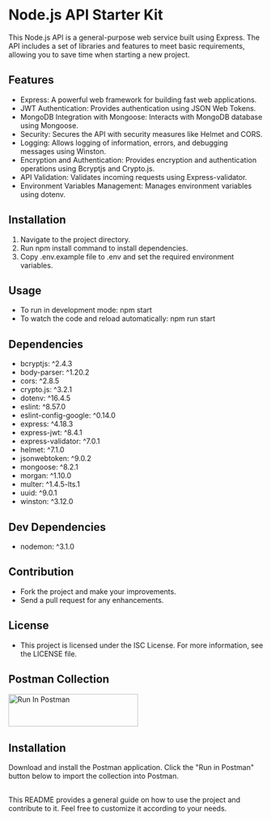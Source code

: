 # Node.js API Starter Kit
This Node.js API is a general-purpose web service built using Express. The API includes a set of libraries and features to meet basic requirements, allowing you to save time when starting a new project.

## Features
 - Express: A powerful web framework for building fast web applications.
 - JWT Authentication: Provides authentication using JSON Web Tokens.
 - MongoDB Integration with Mongoose: Interacts with MongoDB database using Mongoose.
 - Security: Secures the API with security measures like Helmet and CORS.
 - Logging: Allows logging of information, errors, and debugging messages using Winston.
 - Encryption and Authentication: Provides encryption and authentication operations using Bcryptjs and Crypto.js.
 - API Validation: Validates incoming requests using Express-validator.
 - Environment Variables Management: Manages environment variables using dotenv.
## Installation
1. Navigate to the project directory.
2. Run npm install command to install dependencies.
3. Copy .env.example file to .env and set the required environment variables.
## Usage
 - To run in development mode: npm start
 - To watch the code and reload automatically: npm run start
## Dependencies
 - bcryptjs: ^2.4.3
 - body-parser: ^1.20.2
 - cors: ^2.8.5
 - crypto.js: ^3.2.1
 - dotenv: ^16.4.5
 - eslint: ^8.57.0
 - eslint-config-google: ^0.14.0
 - express: ^4.18.3
 - express-jwt: ^8.4.1
 - express-validator: ^7.0.1
 - helmet: ^7.1.0
 - jsonwebtoken: ^9.0.2
 - mongoose: ^8.2.1
 - morgan: ^1.10.0
 - multer: ^1.4.5-lts.1
 - uuid: ^9.0.1
 - winston: ^3.12.0
## Dev Dependencies
 - nodemon: ^3.1.0
## Contribution
 - Fork the project and make your improvements.
 - Send a pull request for any enhancements.
## License
 - This project is licensed under the ISC License. For more information, see the LICENSE file.
## Postman Collection
[<img src="https://run.pstmn.io/button.svg" alt="Run In Postman" style="width: 256px; height: 64px;">](https://app.getpostman.com/run-collection/20862553-6fa4725c-2fd3-4aa4-893f-6cb07d62cedf?action=collection%2Ffork&source=rip_markdown&collection-url=entityId%3D20862553-6fa4725c-2fd3-4aa4-893f-6cb07d62cedf%26entityType%3Dcollection%26workspaceId%3D5034bb44-b60c-4804-8826-4d156826be0c)

## Installation
Download and install the Postman application.
Click the "Run in Postman" button below to import the collection into Postman.
## 
This README provides a general guide on how to use the project and contribute to it. Feel free to customize it according to your needs.
